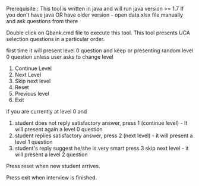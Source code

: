 Prerequisite : This tool is written in java and will run java version >= 1.7
If you don't have java OR have older version - open data.xlsx file manually and ask questions from there 

Double click on Qbank.cmd file to execute this tool. This tool presents UCA selection questions in a particular order.

first time it will present level 0 question and keep or presenting random level 0 question unless user asks to change level

1. Continue Level
2. Next Level
3. Skip next level
4. Reset
5. Previous level
6. Exit

if you are currently at level 0 and 
1) student does not reply satisfactory answer, press 1 (continue level) - It will present again a level 0 question
2) student replies satisfactory answer, press 2 (next level) - it will present a level 1 question
3) student's reply suggest he/she is very smart press 3 skip next level - it will present a level 2 question


Press reset when new student arrives. 

Press exit when interview is finished. 


